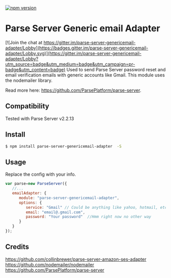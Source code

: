[![npm version](https://badge.fury.io/js/parse-server-genericemail-adapter.svg)](https://badge.fury.io/js/parse-server-genericemail-adapter)
# Parse Server Generic email Adapter

[![Join the chat at https://gitter.im/parse-server-genericemail-adapter/Lobby](https://badges.gitter.im/parse-server-genericemail-adapter/Lobby.svg)](https://gitter.im/parse-server-genericemail-adapter/Lobby?utm_source=badge&utm_medium=badge&utm_campaign=pr-badge&utm_content=badge)
Used to send Parse Server password reset and email verification emails with generic accounts like Gmail. This module uses the nodemailer library.

Read more here: https://github.com/ParsePlatform/parse-server.

## Compatibility
Tested with Parse Server v2.2.13

## Install
```sh
$ npm install parse-server-genericemail-adapter  -S
```

## Usage
Replace the config with your info.  


```javascript
var parse=new ParseServer({
   //...
   emailAdapter: {
      module: "parse-server-genericemail-adapter",
      options: {
         service: "Gmail" // Could be anything like yahoo, hotmail, etc, Full list - https://github.com/nodemailer/nodemailer-wellknown 
         email: "email@.gmail.com",
         password: "Your password"  //Hmm right now no other way
      }
   }
});
```
## Credits
https://github.com/collinbrewer/parse-server-amazon-ses-adapter
https://github.com/nodemailer/nodemailer
https://github.com/ParsePlatform/parse-server
